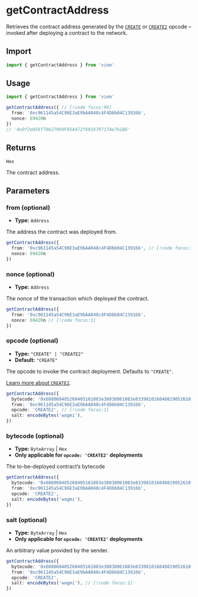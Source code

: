 # getContractAddress

Retrieves the contract address generated by the [`CREATE`](https://ethereum.stackexchange.com/a/68945) or [`CREATE2`](https://eips.ethereum.org/EIPS/eip-1014) opcode – invoked after deploying a contract to the network.

## Import

```ts
import { getContractAddress } from 'viem'
```

## Usage

```ts
import { getContractAddress } from 'viem'

getContractAddress({ // [!code focus:99]
  from: '0xc961145a54C96E3aE9bAA048c4F4D6b04C13916b',
  nonce: 69420n
})
// '0xDf2e056f7062790dF95A472f691670717Ae7b1B6'
```

## Returns

`Hex`

The contract address.

## Parameters

### from (optional)

- **Type:** `Address`

The address the contract was deployed from.

```ts
getContractAddress({ 
  from: '0xc961145a54C96E3aE9bAA048c4F4D6b04C13916b', // [!code focus:1]
  nonce: 69420n
})
```

### nonce (optional)

- **Type:** `Address`

The nonce of the transaction which deployed the contract.

```ts
getContractAddress({ 
  from: '0xc961145a54C96E3aE9bAA048c4F4D6b04C13916b',
  nonce: 69420n // [!code focus:1]
})
```

### opcode (optional)

- **Type:** `"CREATE" | "CREATE2"`
- **Default:** `"CREATE"`

The opcode to invoke the contract deployment. Defaults to `"CREATE"`.

[Learn more about `CREATE2`](https://eips.ethereum.org/EIPS/eip-1014).

```ts
getContractAddress({ 
  bytecode: '0x608060405260405161083e38038061083e833981016040819052610...',
  from: '0xc961145a54C96E3aE9bAA048c4F4D6b04C13916b',
  opcode: 'CREATE2', // [!code focus:1]
  salt: encodeBytes('wagmi'),
})
```

### bytecode (optional)

- **Type:** `ByteArray` | `Hex` 
- **Only applicable for `opcode: 'CREATE2'` deployments**

The to-be-deployed contract’s bytecode

```ts
getContractAddress({ 
  bytecode: '0x608060405260405161083e38038061083e833981016040819052610...', // [!code focus:1]
  from: '0xc961145a54C96E3aE9bAA048c4F4D6b04C13916b',
  opcode: 'CREATE2',
  salt: encodeBytes('wagmi'),
})
```

### salt (optional)

- **Type:** `ByteArray` | `Hex` 
- **Only applicable for `opcode: 'CREATE2'` deployments**

An arbitrary value provided by the sender.

```ts
getContractAddress({ 
  bytecode: '0x608060405260405161083e38038061083e833981016040819052610...',
  from: '0xc961145a54C96E3aE9bAA048c4F4D6b04C13916b',
  opcode: 'CREATE2',
  salt: encodeBytes('wagmi'), // [!code focus:1]
})
```